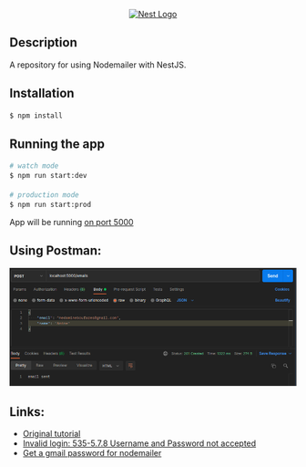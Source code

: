 <p align="center">
  <a href="http://nestjs.com/" target="blank"><img src="https://nestjs.com/img/logo_text.svg" width="320" alt="Nest Logo" /></a>
</p>

## Description

A repository for using Nodemailer with NestJS.

## Installation

```bash
$ npm install
```

## Running the app

```bash
# watch mode
$ npm run start:dev

# production mode
$ npm run start:prod
```

App will be running [on port 5000](http://localhost:5000/)

## Using Postman:

![Using Postman](/assets/emails%2BnestJS.png)

## Links:

- [Original tutorial](https://notiz.dev/blog/send-emails-with-nestjs)
- [Invalid login: 535-5.7.8 Username and Password not accepted](https://stackoverflow.com/questions/59188483/error-invalid-login-535-5-7-8-username-and-password-not-accepted)
- [Get a gmail password for nodemailer](https://stackoverflow.com/questions/45478293/username-and-password-not-accepted-when-using-nodemailer)
